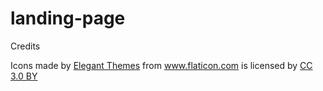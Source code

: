 # landing-page
Credits
<div>Icons made by <a href="https://www.flaticon.com/authors/elegant-themes" title="Elegant Themes">Elegant Themes</a> from <a href="https://www.flaticon.com/" 			    title="Flaticon">www.flaticon.com</a> is licensed by <a href="http://creativecommons.org/licenses/by/3.0/" 			    title="Creative Commons BY 3.0" target="_blank">CC 3.0 BY</a></div>
